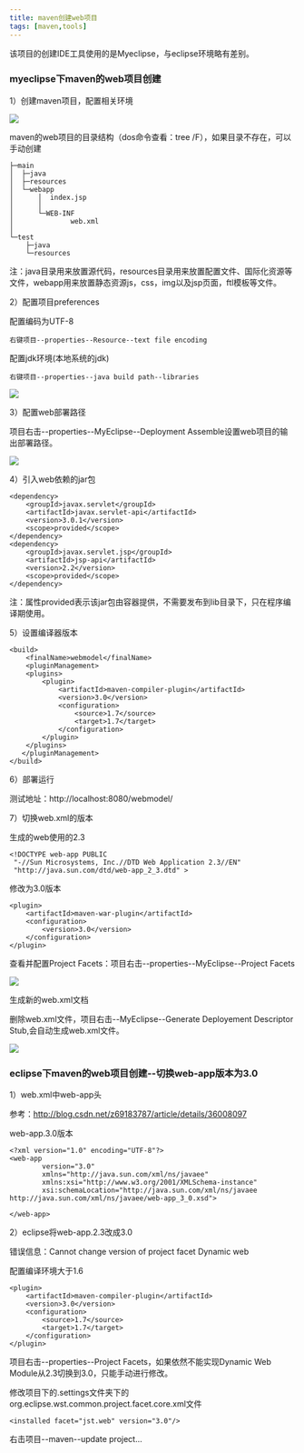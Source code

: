 ```yaml
---
title: maven创建web项目
tags: [maven,tools]
---
```


该项目的创建IDE工具使用的是Myeclipse，与eclipse环境略有差别。

### myeclipse下maven的web项目创建

1）创建maven项目，配置相关环境

![](/images/tools/maven/mvnproject.png)

maven的web项目的目录结构（dos命令查看：tree /F），如果目录不存在，可以手动创建

```
├─main
│  ├─java
│  ├─resources
│  └─webapp
│      │  index.jsp
│      │
│      └─WEB-INF
│              web.xml
│
└─test
    ├─java
    └─resources
```

注：java目录用来放置源代码，resources目录用来放置配置文件、国际化资源等文件，webapp用来放置静态资源js，css，img以及jsp页面，ftl模板等文件。

2）配置项目preferences

配置编码为UTF-8

```
右键项目--properties--Resource--text file encoding
```

配置jdk环境(本地系统的jdk)

```
右键项目--properties--java build path--libraries
```

![](/images/tools/maven/mavenprojectbuildpath.png)

3）配置web部署路径

项目右击--properties--MyEclipse--Deployment Assemble设置web项目的输出部署路径。

![](/images/tools/maven/maven-deployment.png)

4）引入web依赖的jar包

```
<dependency>
    <groupId>javax.servlet</groupId>
    <artifactId>javax.servlet-api</artifactId>
    <version>3.0.1</version>
    <scope>provided</scope>
</dependency>
<dependency>
    <groupId>javax.servlet.jsp</groupId>
    <artifactId>jsp-api</artifactId>
    <version>2.2</version>
    <scope>provided</scope>
</dependency>
```

注：属性provided表示该jar包由容器提供，不需要发布到lib目录下，只在程序编译期使用。

5）设置编译器版本

```
<build>
    <finalName>webmodel</finalName>
    <pluginManagement>
    <plugins>
        <plugin>
            <artifactId>maven-compiler-plugin</artifactId>
            <version>3.0</version>
            <configuration>
                <source>1.7</source>
                <target>1.7</target>
            </configuration>
        </plugin>
    </plugins>
   </pluginManagement>
</build>
```

6）部署运行

测试地址：http://localhost:8080/webmodel/

7）切换web.xml的版本

生成的web使用的2.3

```
<!DOCTYPE web-app PUBLIC
 "-//Sun Microsystems, Inc.//DTD Web Application 2.3//EN"
 "http://java.sun.com/dtd/web-app_2_3.dtd" >
```

修改为3.0版本

```
<plugin> 
    <artifactId>maven-war-plugin</artifactId> 
    <configuration>
        <version>3.0</version> 
    </configuration> 
</plugin>
```

查看并配置Project Facets：项目右击--properties--MyEclipse--Project Facets

![](/images/tools/maven/maven-facets.png)

生成新的web.xml文档

删除web.xml文件，项目右击--MyEclipse--Generate Deployement Descriptor Stub,会自动生成web.xml文件。

![](/images/tools/maven/maven-generatewebxml.png)

### eclipse下maven的web项目创建--切换web-app版本为3.0

1）web.xml中web-app头

参考：http://blog.csdn.net/z69183787/article/details/36008097

web-app.3.0版本

```
<?xml version="1.0" encoding="UTF-8"?>  
<web-app  
        version="3.0"  
        xmlns="http://java.sun.com/xml/ns/javaee"  
        xmlns:xsi="http://www.w3.org/2001/XMLSchema-instance"  
        xsi:schemaLocation="http://java.sun.com/xml/ns/javaee http://java.sun.com/xml/ns/javaee/web-app_3_0.xsd">  
   
</web-app>
```

2）eclipse将web-app.2.3改成3.0

错误信息：Cannot change version of project facet Dynamic web

配置编译环境大于1.6

```
<plugin>
    <artifactId>maven-compiler-plugin</artifactId>
    <version>3.0</version>
    <configuration>
        <source>1.7</source>
        <target>1.7</target>
    </configuration>
</plugin>
```

项目右击--properties--Project Facets，如果依然不能实现Dynamic Web Module从2.3切换到3.0，只能手动进行修改。

修改项目下的.settings文件夹下的org.eclipse.wst.common.project.facet.core.xml文件

```
<installed facet="jst.web" version="3.0"/>
```

右击项目--maven--update project...